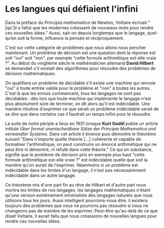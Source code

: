 Les langues qui défiaient l'infini
==================================

Dans la préface du _Principia mathematica_ de Newton, Voltaire écrivait "[qu']il a fallut que les modernes créassent de nouveaux mots pour rendre ces nouvelles idées." Aussi, sait-on depuis longtemps que le langage, quel-qu’en soit la forme, influence la pensée et réciproquement.

C'est sur cette catégorie de problèmes que nous allons nous pencher maintenant. Un problème de décision est une question dont la réponse est soit "oui" soit "non", par exemple "cette formule arithmétique est-elle vraie ?". Au début du vingtième siècle le mathématicien allemand **David Hilbert** se demandait s'il existait des algorithmes pour résoudre des problèmes de décision mathématiques.

On qualifiera un problème de décidable s'il existe une machine qui renvoie "oui" à toute entrée valide pour le problème et "non" à toutes les autres. C'est là que les ennuis commencent, tous les langages ne sont pas décidables : dès lors que toute machine qui _implémente_ le langage n'est plus absolument sûre de terminer, on dit alors qu'il est indécidable. Une manière intuitive d'exprimer ce que serait un problème indécidable serait de se dire que dans certains cas il faudrait un temps infini pour le résoudre.

La suite de notre périple a lieux en 1931 lorsque **Kurt Godël** publie un article intitulé _Über formal unentscheidbare Sätze der Principia Mathematica und verwandter Systeme_. Dans cet article il énonce puis démontre le théorème suivant "Dans n'importe quelle théorie [...] cohérente et capable de formaliser l'arithmétique, on peut construire un énoncé arithmétique qui ne peut être ni démontré, ni réfuté dans cette théorie." Ce qui en substance, signifie que le problème de décision pris en exemple plus haut "cette formule arithmétique est-elle vraie ?" est indécidable quelle que soit la manière qu'on aurait de l'exprimer. Néanmoins si un problème est indécidable dans les limites d'un langage, il n'est pas nécessairement indécidable dans un autre langage. 

Ce théorème mis d'une part fin au rêve de Hilbert et d'autre part nous montra les limites de nos langages, les langages mathématiques n'étant qu'une version extrêmement minimaliste des langages naturels que nous utilisons tous les jours. Aussi intelligent pourrions-nous être, il existera toujours des problèmes que nous ne pourrons pas résoudre si nous ne changeons pas de manière de les exprimer. Peut-être qu'au-delà de ce que disait Voltaire, il aurait fallu que nous créassions de nouvelles langues pour rendre ces nouvelles idées.
